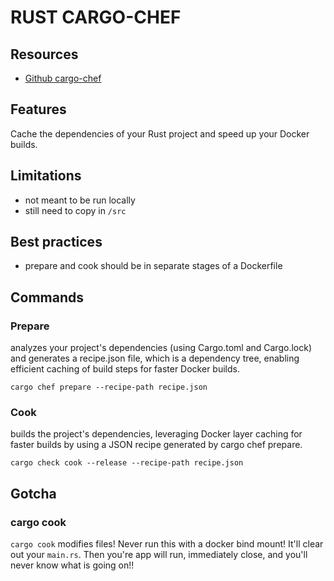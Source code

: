 # RUST CARGO-CHEF

## Resources
- [Github cargo-chef](https://github.com/LukeMathWalker/cargo-chef)

## Features
Cache the dependencies of your Rust project and speed up your Docker builds.

## Limitations
- not meant to be run locally
- still need to copy in `/src`

## Best practices
- prepare and cook should be in separate stages of a Dockerfile

## Commands

### Prepare
analyzes your project's dependencies (using Cargo.toml and Cargo.lock) and generates a recipe.json file, which is a dependency tree, enabling efficient caching of build steps for faster Docker builds. 

`cargo chef prepare --recipe-path recipe.json`

### Cook
builds the project's dependencies, leveraging Docker layer caching for faster builds by using a JSON recipe generated by cargo chef prepare.

`cargo check cook --release --recipe-path recipe.json`

## Gotcha

### cargo cook
`cargo cook` modifies files! Never run this with a docker bind mount! It'll clear out your `main.rs`.
Then you're app will run, immediately close, and you'll never know what is going on!!